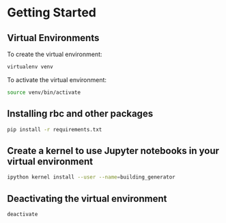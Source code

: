 # Getting Started

## Virtual Environments

To create the virtual environment:

```bash
virtualenv venv
```

To activate the virtual environment:

```bash
source venv/bin/activate
```

## Installing rbc and other packages

```bash
pip install -r requirements.txt
```

## Create a kernel to use Jupyter notebooks in your virtual environment

```bash
ipython kernel install --user --name=building_generator
```

## Deactivating the virtual environment

```bash
deactivate
```
